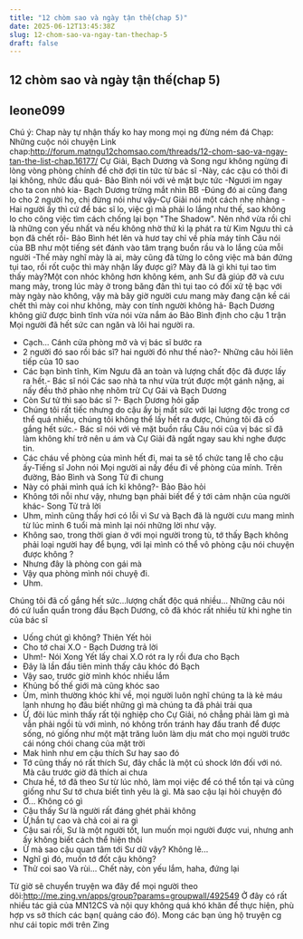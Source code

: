 ```yaml
---
title: "12 chòm sao và ngày tận thế(chap 5)"
date: 2025-06-12T13:45:38Z
slug: 12-chom-sao-va-ngay-tan-thechap-5
draft: false
---
```


## 12 chòm sao và ngày tận thế(chap 5)

## leone099

Chú ý: Chap này tự nhận thấy ko hay mong mọi ng đừng ném đá
Chạp: Những cuộc nói chuyện
Link chap:http://forum.matngu12chomsao.com/threads/12-chom-sao-va-ngay-tan-the-list-chap.16177/
Cự Giải, Bạch Dương và Song ngư không ngừng đi lòng vòng phòng chính để chờ đợi tin tức từ bác sĩ
-Này, các cậu có thôi đi lại không, nhức đầu quá- Bảo Bình nói với vẻ mặt bực tức
-Ngươi im ngay cho ta con nhỏ kia- Bạch Dương trừng mắt nhìn BB
-Đúng đó ai cũng đang lo cho 2 người họ, chị đừng nói như vậy-Cự Giải nói một cách nhẹ nhàng
-Hai người ấy thì cứ để bác sĩ lo, việc gì mà phải lo lắng như thế, sao không lo cho công việc tìm cách chống lại bọn "The Shadow". Nên nhớ vừa rồi chỉ là những con yếu nhất và nếu không nhờ thứ kì lạ phát ra từ Kim Ngưu thì cả bọn đã chết rồi- Bảo Bình hét lên và hươ tay chỉ về phía máy tính
  Câu nói của BB như một tiếng sét đánh vào tâm trạng buồn rầu và lo lắng của mỗi người
-Thế mày nghĩ mày là ai, mày cũng đã từng lo công việc mà bán đứng tụi tao, rồi rốt cuộc thì mày nhận lấy được gì? Mày đã là gì khi tụi tao tìm thấy mày?Một con nhóc không hơn không kém, anh Sư đã giúp đỡ và cưu mang mày, trong lúc mày ở trong băng đản thì tụi tao có đối xử tệ bạc với mày ngày nào không, vậy mà bây giờ người cưu mang mày đang cận kề cái chết thì mày coi như không, mày con tính người không hả- Bạch Dương không giữ được bình tĩnh vừa nói vừa nắm áo Bảo Bình định cho cậu 1 trận
  Mọi người đã hết sức can ngăn và lôi hai người ra.
- Cạch...
 Cánh cửa phòng mở và vị bác sĩ bước ra
- 2 người đó sao rồi bác sĩ? hai người đó như thế nào?- Những câu hỏi liên tiếp của 10 sao
- Các bạn bình tĩnh, Kim Ngưu đã an toàn và lượng chất độc đã được lấy ra hết.- Bác sĩ nói
 Các sao nhà ta như vừa trút được một gánh nặng, ai nấy đều thở phào nhẹ nhõm trừ Cự Gải và Bạch Dương
- Còn Sư tử thì sao bác sĩ ?- Bạch Dương hỏi gấp
- Chúng tôi rất tiếc nhưng do cậu ấy bị mất sức với lại lượng độc trong cơ thể quá nhiều, chúng tôi không thể lấy hết ra được, Chúng tôi đã cố gắng hết sức.- Bác sĩ nói với vẻ mặt buồn rầu
  Câu nói của vị bác sĩ đã làm không khí trở nên u ám và Cự Giải đã ngất ngay sau khi nghe được tin.
- Các cháu về phòng của mình hết đi, mai ta sẽ tổ chức tang lễ cho cậu ấy-Tiếng sĩ John nói
  Mọi người ai nấy đều đi về phòng của mính. Trên đường, Bảo Bình và Song Tử đi chung
- Này có phải mình quá ích kỉ không?- Bảo Bảo hỏi
- Không tới nỗi như vậy, nhưng bạn phải biết để ý tới cảm nhận của người khác- Song Tử trả lời
- Uhm, mình cũng thấy hơi có lỗi vì Sư và Bạch đã là người cưu mang mình từ lúc mình 6 tuổi mà mình lại nói những lời như vậy.
- Không sao, trong thời gian ở với mọi người trong tù, tớ thấy Bạch không phải loại người hay để bụng, với lại mình có thể vô phòng cậu nói chuyện được không ?
- Nhưng đây là phòng con gái mà
- Vậy qua phòng mình nói chuyệ đi.
- Uhm.
 
 Chúng tôi đã cố gắng hết sức...lượng chất độc quá nhiều... Những câu nói đó cứ luẩn quẩn trong đầu Bạch Dương, cô đã khóc rất nhiều từ khi nghe tin của bác sĩ
- Uống chút gì không? Thiên Yết hỏi
- Cho tớ chai X.O - Bạch Dương trả lời
- Uhm!-
  Nói Xong Yết lấy chai X.O rót ra ly rồi đưa cho Bạch
- Đây là lần đầu tiên mình thấy câu khóc đó Bạch
- Vậy sao, trước giờ mình khóc nhiều lắm
- Khủng bố thế giới mà cũng khóc sao
- Ùm, mình thường khóc khi về, mọi người luôn nghĩ chúng ta là kẻ máu lạnh nhưng họ đâu biết những gì mà chúng ta đã phải trải qua
- Ừ, đôi lúc mình thấy rất tội nghiệp cho Cự Giải, nó chẳng phải làm gì mà vẫn phải ngồi tù với mình, nó không trốn tránh hay đấu tranh để được sống, nó giống như một mặt trăng luôn làm dịu mát cho mọi người trước cái nóng chói chang của mặt trời
- Mak hình như em cậu thích Sư hay sao đó 
- Tớ cũng thấy nó rất thích Sư, đây chắc là một cú shock lớn đối với nó. Mà câu trước giờ đã thích ai chưa
- Chưa hề, tớ đã theo Sư từ lúc nhỏ, làm  mọi việc để có thể tồn tại và cũng giống như Sư tớ chưa biết tình yêu là gì. Mà sao cậu lại hỏi chuyện đó
- Ơ... Không có gì
- Cậu thấy Sư là người rất đáng ghét phải không
- Ừ,hắn tự cao và chả coi ai ra gì
- Cậu sai rồi, Sư là một người tốt, lun muốn mọi người được vui, nhưng anh ấy không biết cách thể hiện thôi
- Ừ mà sao cậu quan tâm tới Sư dữ vậy? Không lẽ...
- Nghĩ gì đó, muốn tớ đốt cậu không?
- Thử coi sao
     Và rùi... Chết này, còn yếu lắm, haha, đứng lại
 
 Từ giờ sẽ chuyển truyện wa đây để mọi người theo dõi:http://me.zing.vn/apps/group?params=groupwall/492549
Ở đây có rất nhiều tác giả của MN12CS và nội quy không quá khó khăn để thực hiện, phù hợp vs sở thích các bạn( quảng cáo đó). Mong các bạn ủng hộ truyện cg như cái topic mới trên Zing
